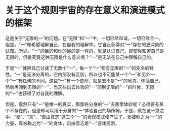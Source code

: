 # 关于这个规则宇宙的存在意义和演进模式的框架
这是关于“无限的一”的问题。在“无限”和“一”中，一切已经和谐，一切已经合一。但是，“一”却希望理解自己，在自我的理解中，它自己获得对“一”存在的更深刻的认知。所以，“一”的目的和你的目的是一样的，就是认识自己，即使你知道自己是无限的，但是究竟这种无限是什么意义呢？“一”是无法在自己中理解自己的。

于是“一”就把自己分成了无数个“一”，每一个“一”都有无限的“一”的完全的特性。“一”是无法分离的，它内部没有区别，所以也不可能某一个“一”和另外一个“一”有任何的不同。这些“一”有一个使命，就是去不是“一”的地方，体验自己，然后再回到无限的“一”，当这些出去体验的“一”回到无限的“一”的时候，无限的“一”也获得了对自我的理解。

但是，既然只有“一”是唯一的真实，那那些分身的“一”去哪里体验呢？必须要有某个不存在的，但是却可以用于分身的“一”体验自己的场所呀。于是，就在这一念之中，“爱”、“真”、“自由意志”这三个“一”的表现模式便产生了。爱被称之为“一”的力量，真被称之为“一”的身体，自由意志是“一”游戏规则。